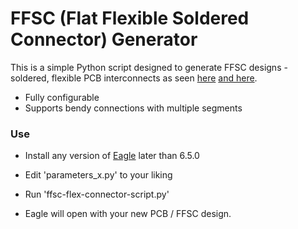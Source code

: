 # FFSC (Flat Flexible Soldered Connector) Generator

This is a simple Python script designed to generate FFSC designs - soldered, flexible PCB interconnects as seen [here] [and here].

* Fully configurable
* Supports bendy connections with multiple segments

### Use

* Install any version of [Eagle] later than 6.5.0
* Edit 'parameters_x.py' to your liking
* Run 'ffsc-flex-connector-script.py'
* Eagle will open with your new PCB / FFSC design.

   [eagle]: <http://www.cadsoftusa.com/>
   [here]: <http://oliver.st/blog/flexible-pcb-connections/>
   [and here]: <http://oliver.st/blog/generating-ffsc-designs/>

